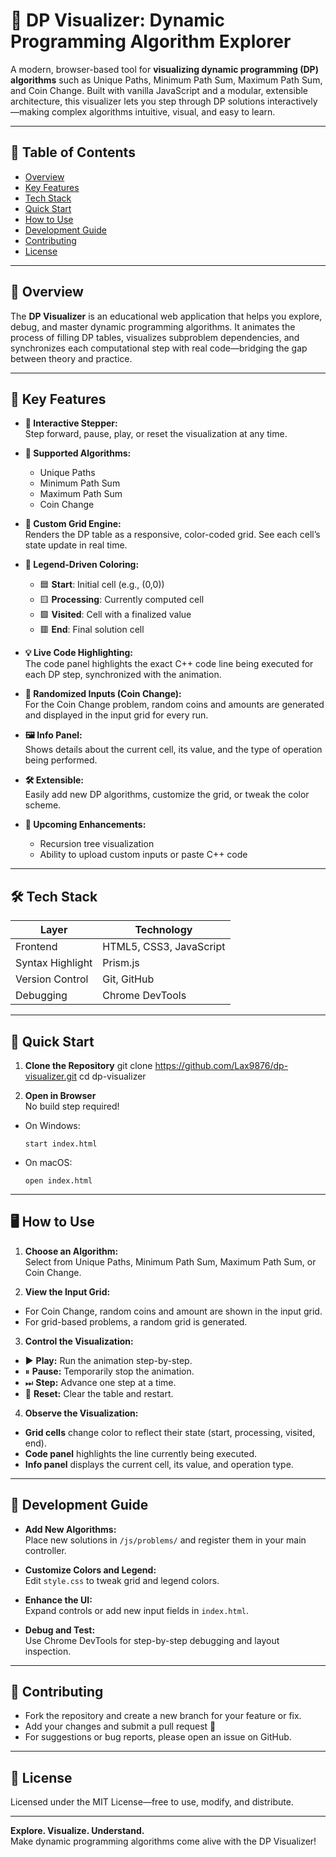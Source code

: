 # 🔢 DP Visualizer: Dynamic Programming Algorithm Explorer

A modern, browser-based tool for **visualizing dynamic programming (DP) algorithms** such as Unique Paths, Minimum Path Sum, Maximum Path Sum, and Coin Change. Built with vanilla JavaScript and a modular, extensible architecture, this visualizer lets you step through DP solutions interactively—making complex algorithms intuitive, visual, and easy to learn.

---

## 📑 Table of Contents

- [Overview](#overview)
- [Key Features](#key-features)
- [Tech Stack](#tech-stack)
- [Quick Start](#quick-start)
- [How to Use](#how-to-use)
- [Development Guide](#development-guide)
- [Contributing](#contributing)
- [License](#license)

---

## 📌 Overview

The **DP Visualizer** is an educational web application that helps you explore, debug, and master dynamic programming algorithms. It animates the process of filling DP tables, visualizes subproblem dependencies, and synchronizes each computational step with real code—bridging the gap between theory and practice.

---

## 🚀 Key Features

- **🎯 Interactive Stepper:**  
  Step forward, pause, play, or reset the visualization at any time.

- **🧠 Supported Algorithms:**  
  - Unique Paths  
  - Minimum Path Sum  
  - Maximum Path Sum  
  - Coin Change

- **🧮 Custom Grid Engine:**  
  Renders the DP table as a responsive, color-coded grid. See each cell’s state update in real time.

- **🎨 Legend-Driven Coloring:**  
  - 🟦 **Start**: Initial cell (e.g., (0,0))
  - 🟨 **Processing**: Currently computed cell
  - 🟩 **Visited**: Cell with a finalized value
  - 🟥 **End**: Final solution cell

- **💡 Live Code Highlighting:**  
  The code panel highlights the exact C++ code line being executed for each DP step, synchronized with the animation.

- **🎲 Randomized Inputs (Coin Change):**  
  For the Coin Change problem, random coins and amounts are generated and displayed in the input grid for every run.

- **🖼️ Info Panel:**  
  Shows details about the current cell, its value, and the type of operation being performed.

- **🛠️ Extensible:**  
  Easily add new DP algorithms, customize the grid, or tweak the color scheme.

- **🚧 Upcoming Enhancements:**  
  - Recursion tree visualization  
  - Ability to upload custom inputs or paste C++ code

---

## 🛠️ Tech Stack

| Layer        | Technology                  |
|--------------|----------------------------|
| Frontend     | HTML5, CSS3, JavaScript    |
| Syntax Highlight| Prism.js                |
| Version Control | Git, GitHub             |
| Debugging    | Chrome DevTools            |

---

## 🧩 Quick Start

1. **Clone the Repository**
  git clone https://github.com/Lax9876/dp-visualizer.git
  cd dp-visualizer

2. **Open in Browser**  
No build step required!  
- On Windows:  
  ```
  start index.html
  ```
- On macOS:  
  ```
  open index.html
  ```

---

## 🖥️ How to Use

1. **Choose an Algorithm:**  
Select from Unique Paths, Minimum Path Sum, Maximum Path Sum, or Coin Change.

2. **View the Input Grid:**  
- For Coin Change, random coins and amount are shown in the input grid.
- For grid-based problems, a random grid is generated.

3. **Control the Visualization:**  
- ▶️ **Play:** Run the animation step-by-step.
- ⏸ **Pause:** Temporarily stop the animation.
- ⏭ **Step:** Advance one step at a time.
- 🔄 **Reset:** Clear the table and restart.

4. **Observe the Visualization:**  
- **Grid cells** change color to reflect their state (start, processing, visited, end).
- **Code panel** highlights the line currently being executed.
- **Info panel** displays the current cell, its value, and operation type.

---

## 🧪 Development Guide

- **Add New Algorithms:**  
Place new solutions in `/js/problems/` and register them in your main controller.

- **Customize Colors and Legend:**  
Edit `style.css` to tweak grid and legend colors.

- **Enhance the UI:**  
Expand controls or add new input fields in `index.html`.

- **Debug and Test:**  
Use Chrome DevTools for step-by-step debugging and layout inspection.

---

## 🤝 Contributing

- Fork the repository and create a new branch for your feature or fix.
- Add your changes and submit a pull request 🚀
- For suggestions or bug reports, please open an issue on GitHub.

---

## 📄 License

Licensed under the MIT License—free to use, modify, and distribute.

---

**Explore. Visualize. Understand.**  
Make dynamic programming algorithms come alive with the DP Visualizer!
